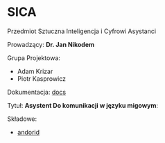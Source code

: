 # SICA
Przedmiot Sztuczna Inteligencja i Cyfrowi Asystanci

Prowadzący: **Dr. Jan Nikodem**

Grupa Projektowa:
* Adam Krizar
* Piotr Kasprowicz

Dokumentacja: [docs](https://docs.google.com/document/d/1ANmFxwJL81YjVMFLh1GcP5h_19QQ1foISYbEl5_KeBY/edit?usp=sharing)

Tytuł: **Asystent Do komunikacji w języku migowym**:

Składowe:
* [andorid](https://github.com/AdamStudies-PWR/SICA/tree/android)
